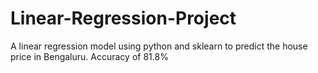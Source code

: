 # Linear-Regression-Project
A linear regression model using python and sklearn to predict the house price in Bengaluru.
Accuracy of 81.8%
